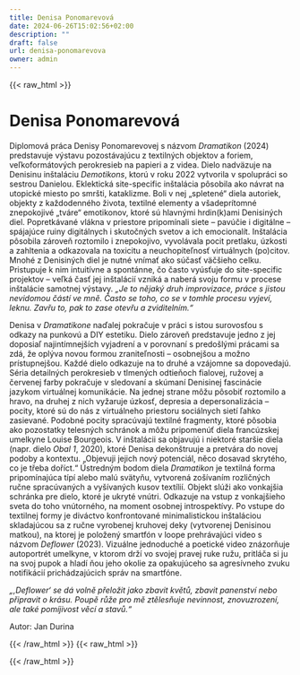 ```yaml
---
title: Denisa Ponomarevová
date: 2024-06-26T15:02:56+02:00
description: ""
draft: false
url: denisa-ponomarevova
owner: admin
---
```

{{< raw_html >}}
<h1 id="denisa-ponomarevov&aacute;">Denisa Ponomarevov&aacute;</h1>
<p class="MsoNormal">Diplomov&aacute; pr&aacute;ca Denisy Ponomarevovej s n&aacute;zvom <em>Dramatikon</em> (2024) predstavuje v&yacute;stavu pozost&aacute;vaj&uacute;cu z textiln&yacute;ch objektov a foriem, veľkoform&aacute;tov&yacute;ch perokresieb na papieri a z videa. Dielo nadv&auml;zuje na Denisinu in&scaron;tal&aacute;ciu <em>Demotikons</em>, ktor&uacute; v roku 2022 vytvorila v spolupr&aacute;ci so sestrou Danielou. Eklektick&aacute; site-specific in&scaron;tal&aacute;cia p&ocirc;sobila ako n&aacute;vrat na utopick&eacute; miesto po smr&scaron;ti, kataklizme. Boli v nej &bdquo;spleten&eacute;&ldquo; diela autoriek, objekty z každodenn&eacute;ho života, textiln&eacute; elementy a v&scaron;adepr&iacute;tomn&eacute; znepokojiv&eacute; &bdquo;tv&aacute;re&ldquo; emotikonov, ktor&eacute; s&uacute; hlavn&yacute;mi hrdin(k)ami Denisin&yacute;ch diel. Popretk&aacute;van&eacute; vl&aacute;kna v priestore pripom&iacute;nali siete &ndash; pav&uacute;čie i digit&aacute;lne &ndash; sp&aacute;jaj&uacute;ce ruiny digit&aacute;lnych i skutočn&yacute;ch svetov a ich emocional&iacute;t. In&scaron;tal&aacute;cia p&ocirc;sobila z&aacute;roveň roztomilo i znepokojivo, vyvol&aacute;vala pocit pretlaku, &uacute;zkosti a zahltenia a odkazovala na toxicitu a neuchopiteľnosť virtu&aacute;lnych (po)citov. Mnoh&eacute; z Denisin&yacute;ch diel je nutn&eacute; vn&iacute;mať ako s&uacute;časť v&auml;č&scaron;ieho celku. Pristupuje k nim intuit&iacute;vne a spont&aacute;nne, čo často vy&uacute;sťuje do site-specific projektov &ndash; veľk&aacute; časť jej in&scaron;tal&aacute;ci&iacute; vznik&aacute; a naber&aacute; svoju formu v procese in&scaron;tal&aacute;cie samotnej v&yacute;stavy. <em>&bdquo;Je to nějak&yacute; druh improvizace, pr&aacute;ce s jistou nevidomou č&aacute;st&iacute; ve mně. Často se toho, co se v tomhle procesu vyjev&iacute;, leknu. Zavřu to, pak to zase otevřu a zviditeln&iacute;m.&ldquo;</em></p>
<p class="MsoNormal">Denisa v <em>Dramatikone</em> naďalej pokračuje v pr&aacute;ci s istou surovosťou s odkazy na punkov&uacute; a DIY estetiku. Dielo z&aacute;roveň predstavuje jedno z jej doposiaľ najint&iacute;mnej&scaron;&iacute;ch vyjadren&iacute; a v porovnan&iacute; s predo&scaron;l&yacute;mi pr&aacute;cami sa zd&aacute;, že opl&yacute;va novou formou zraniteľnosti &ndash; osobnej&scaron;ou a možno pr&iacute;stupnej&scaron;ou. Každ&eacute; dielo odkazuje na to druh&eacute; a vz&aacute;jomne sa dopovedaj&uacute;. S&eacute;ria detailn&yacute;ch perokresieb v tlmen&yacute;ch odtieňoch fialovej, ružovej a červenej farby pokračuje v sledovan&iacute; a sk&uacute;man&iacute; Denisinej fascin&aacute;cie jazykom virtu&aacute;lnej komunik&aacute;cie. Na jednej strane m&ocirc;žu p&ocirc;sobiť roztomilo a hravo, na druhej z nich vyžaruje &uacute;zkosť, depresia a depersonaliz&aacute;cia &ndash; pocity, ktor&eacute; s&uacute; do n&aacute;s z virtu&aacute;lneho priestoru soci&aacute;lnych siet&iacute; ľahko zasievan&eacute;. Podobn&eacute; pocity sprac&uacute;vaj&uacute; textiln&eacute; fragmenty, ktor&eacute; p&ocirc;sobia ako pozostatky telesn&yacute;ch schr&aacute;nok a m&ocirc;žu pripomen&uacute;ť diela franc&uacute;zskej umelkyne Louise Bourgeois. V in&scaron;tal&aacute;cii sa objavuj&uacute; i niektor&eacute; star&scaron;ie diela (napr. dielo <em>Obal 1</em>, 2020), ktor&eacute; Denisa dekon&scaron;truuje a pretv&aacute;ra do novej podoby a kontextu. &bdquo;Objevuji jejich nov&yacute; potenci&aacute;l, něco dosavad skryt&eacute;ho, co je třeba doř&iacute;ct.&ldquo; &Uacute;stredn&yacute;m bodom diela <em>Dramatikon</em> je textiln&aacute; forma pripom&iacute;naj&uacute;ca t&iacute;p&iacute; alebo mal&uacute; sv&auml;tyňu, vytvoren&aacute; zo&scaron;&iacute;van&iacute;m rozličn&yacute;ch ručne sprac&uacute;van&yacute;ch a vy&scaron;&iacute;van&yacute;ch kusov text&iacute;li&iacute;. Objekt sl&uacute;ži ako vonkaj&scaron;ia schr&aacute;nka pre dielo, ktor&eacute; je ukryt&eacute; vn&uacute;tri. Odkazuje na vstup z vonkaj&scaron;ieho sveta do toho vn&uacute;torn&eacute;ho, na moment osobnej introspekt&iacute;vy. Po vstupe do textilnej formy je div&aacute;ctvo konfrontovan&eacute; minimalistickou in&scaron;tal&aacute;ciou skladaj&uacute;cou sa z ručne vyrobenej kruhovej deky (vytvorenej Denisinou matkou), na ktorej je položen&yacute; smartf&oacute;n v loope prehr&aacute;vaj&uacute;ci video s n&aacute;zvom <em>Deflower</em> (2023). Vizu&aacute;lne jednoduch&eacute; a poetick&eacute; video zn&aacute;zorňuje autoportr&eacute;t umelkyne, v ktorom drž&iacute; vo svojej pravej ruke ružu, pritl&aacute;ča si ju na svoj pupok a hlad&iacute; ňou jeho okolie za opakuj&uacute;ceho sa agres&iacute;vneho zvuku notifik&aacute;ci&iacute; prich&aacute;dzaj&uacute;cich spr&aacute;v na smartf&oacute;ne.</p>
<p class="MsoNormal"><em>&bdquo;&sbquo;Deflower&lsquo; se d&aacute; volně přeložit jako zbavit květů, zbavit panenstv&iacute; nebo připravit o kr&aacute;su. Poupě růže pro mě ztělesňuje nevinnost, znovuzrozen&iacute;, ale tak&eacute; pom&iacute;jivost věc&iacute; a stavů.&ldquo;</em></p>
<p class="MsoNormal">Autor: Jan Durina</p>
{{< /raw_html >}}
<!-- SECTION BREAK -->
{{< raw_html >}}

{{< /raw_html >}}
